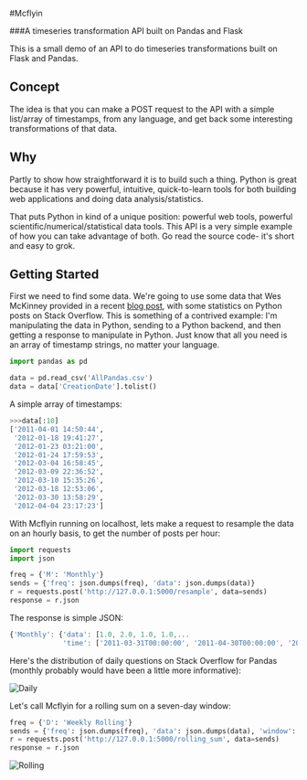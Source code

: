 #Mcflyin

###A timeseries transformation API built on Pandas and Flask

This is a small demo of an API to do timeseries transformations built on Flask and Pandas.

Concept
-------

The idea is that you can make a POST request to the API with a simple list/array of timestamps, from any language, and get back some interesting transformations of that data.

Why
---

Partly to show how straightforward it is to build such a thing. Python is great because it has very powerful, intuitive, quick-to-learn tools for both building web applications and doing data analysis/statistics.

That puts Python in kind of a unique position: powerful web tools, powerful scientific/numerical/statistical data tools. This API is a very simple example of how you can take advantage of both. Go read the source code- it's short and easy to grok.

Getting Started
---------------

First we need to find some data. We're going to use some data that Wes McKinney provided in a recent [blog post](http://wesmckinney.com/blog/?p=687), with some statistics on Python posts on Stack Overflow. This is something of a contrived example: I'm manipulating the data in Python, sending to a Python backend, and then getting a response to manipulate in Python. Just know that all you need is an array of timestamp strings, no matter your language.

```python
import pandas as pd

data = pd.read_csv('AllPandas.csv')
data = data['CreationDate'].tolist()
```

A simple array of timestamps:

```python
>>>data[:10]
['2011-04-01 14:50:44',
 '2012-01-18 19:41:27',
 '2012-01-23 03:21:00',
 '2012-01-24 17:59:53',
 '2012-03-04 16:58:45',
 '2012-03-09 22:36:52',
 '2012-03-10 15:35:26',
 '2012-03-18 12:53:06',
 '2012-03-30 13:58:29',
 '2012-04-04 23:17:23']
 ```

With Mcflyin running on localhost, lets make a request to resample the data on an hourly basis, to get the number of posts per hour:

```python
import requests
import json

freq = {'M': 'Monthly'}
sends = {'freq': json.dumps(freq), 'data': json.dumps(data)}
r = requests.post('http://127.0.0.1:5000/resample', data=sends)
response = r.json
```

The response is simple JSON:
```js
{'Monthly': {'data': [1.0, 2.0, 1.0, 1.0,...
             'time': ['2011-03-31T00:00:00', '2011-04-30T00:00:00', '2011-05-31T00:00:00', '2011-06-30T00:00:00', '2011-07-31T00:00:00',...
```

Here's the distribution of daily questions on Stack Overflow for Pandas (monthly probably would have been a little more informative):

![Daily](http://farm6.staticflickr.com/5497/9062972730_aa34df95a2_o.jpg)

Let's call Mcflyin for a rolling sum on a seven-day window:

```python
freq = {'D': 'Weekly Rolling'}
sends = {'freq': json.dumps(freq), 'data': json.dumps(data), 'window': 7}
r = requests.post('http://127.0.0.1:5000/rolling_sum', data=sends)
response = r.json
```

![Rolling](http://farm4.staticflickr.com/3682/9060743479_2962e61881_o.jpg)




